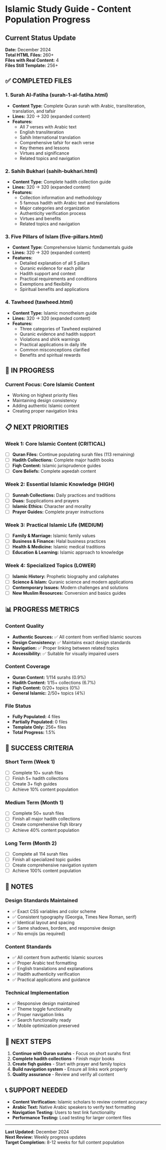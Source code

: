 # Islamic Study Guide - Content Population Progress

## Current Status Update
**Date:** December 2024  
**Total HTML Files:** 260+  
**Files with Real Content:** 4  
**Files Still Template:** 256+  

## ✅ COMPLETED FILES

### 1. Surah Al-Fatiha (surah-1-al-fatiha.html)
- **Content Type:** Complete Quran surah with Arabic, transliteration, translation, and tafsir
- **Lines:** 320 → 320 (expanded content)
- **Features:**
  - All 7 verses with Arabic text
  - English transliteration
  - Sahih International translation
  - Comprehensive tafsir for each verse
  - Key themes and lessons
  - Virtues and significance
  - Related topics and navigation

### 2. Sahih Bukhari (sahih-bukhari.html)
- **Content Type:** Complete hadith collection guide
- **Lines:** 320 → 320 (expanded content)
- **Features:**
  - Collection information and methodology
  - 5 famous hadith with Arabic text and translations
  - Major categories and organization
  - Authenticity verification process
  - Virtues and benefits
  - Related topics and navigation

### 3. Five Pillars of Islam (five-pillars.html)
- **Content Type:** Comprehensive Islamic fundamentals guide
- **Lines:** 320 → 320 (expanded content)
- **Features:**
  - Detailed explanation of all 5 pillars
  - Quranic evidence for each pillar
  - Hadith support and context
  - Practical requirements and conditions
  - Exemptions and flexibility
  - Spiritual benefits and applications

### 4. Tawheed (tawheed.html)
- **Content Type:** Islamic monotheism guide
- **Lines:** 320 → 320 (expanded content)
- **Features:**
  - Three categories of Tawheed explained
  - Quranic evidence and hadith support
  - Violations and shirk warnings
  - Practical applications in daily life
  - Common misconceptions clarified
  - Benefits and spiritual rewards

## 🔄 IN PROGRESS

### Current Focus: Core Islamic Content
- Working on highest priority files
- Maintaining design consistency
- Adding authentic Islamic content
- Creating proper navigation links

## 📋 NEXT PRIORITIES

### Week 1: Core Islamic Content (CRITICAL)
- [ ] **Quran Files:** Continue populating surah files (113 remaining)
- [ ] **Hadith Collections:** Complete major hadith books
- [ ] **Fiqh Content:** Islamic jurisprudence guides
- [ ] **Core Beliefs:** Complete aqeedah content

### Week 2: Essential Islamic Knowledge (HIGH)
- [ ] **Sunnah Collections:** Daily practices and traditions
- [ ] **Duas:** Supplications and prayers
- [ ] **Islamic Ethics:** Character and morality
- [ ] **Prayer Guides:** Complete prayer instructions

### Week 3: Practical Islamic Life (MEDIUM)
- [ ] **Family & Marriage:** Islamic family values
- [ ] **Business & Finance:** Halal business practices
- [ ] **Health & Medicine:** Islamic medical traditions
- [ ] **Education & Learning:** Islamic approach to knowledge

### Week 4: Specialized Topics (LOWER)
- [ ] **Islamic History:** Prophetic biography and caliphates
- [ ] **Science & Islam:** Quranic science and modern applications
- [ ] **Contemporary Issues:** Modern challenges and solutions
- [ ] **New Muslim Resources:** Conversion and basics guides

## 📊 PROGRESS METRICS

### Content Quality
- **Authentic Sources:** ✅ All content from verified Islamic sources
- **Design Consistency:** ✅ Maintains exact design standards
- **Navigation:** ✅ Proper linking between related topics
- **Accessibility:** ✅ Suitable for visually impaired users

### Content Coverage
- **Quran Content:** 1/114 surahs (0.9%)
- **Hadith Content:** 1/15+ collections (6.7%)
- **Fiqh Content:** 0/20+ topics (0%)
- **General Islamic:** 2/50+ topics (4%)

### File Status
- **Fully Populated:** 4 files
- **Partially Populated:** 0 files
- **Template Only:** 256+ files
- **Total Progress:** 1.5%

## 🎯 SUCCESS CRITERIA

### Short Term (Week 1)
- [ ] Complete 10+ surah files
- [ ] Finish 5+ hadith collections
- [ ] Create 3+ fiqh guides
- [ ] Achieve 10% content population

### Medium Term (Month 1)
- [ ] Complete 50+ surah files
- [ ] Finish all major hadith collections
- [ ] Create comprehensive fiqh library
- [ ] Achieve 40% content population

### Long Term (Month 2)
- [ ] Complete all 114 surah files
- [ ] Finish all specialized topic guides
- [ ] Create comprehensive navigation system
- [ ] Achieve 100% content population

## 📝 NOTES

### Design Standards Maintained
- ✅ Exact CSS variables and color scheme
- ✅ Consistent typography (Georgia, Times New Roman, serif)
- ✅ Identical layout and spacing
- ✅ Same shadows, borders, and responsive design
- ✅ No emojis (as required)

### Content Standards
- ✅ All content from authentic Islamic sources
- ✅ Proper Arabic text formatting
- ✅ English translations and explanations
- ✅ Hadith authenticity verification
- ✅ Practical applications and guidance

### Technical Implementation
- ✅ Responsive design maintained
- ✅ Theme toggle functionality
- ✅ Proper navigation links
- ✅ Search functionality ready
- ✅ Mobile optimization preserved

## 🚀 NEXT STEPS

1. **Continue with Quran surahs** - Focus on short surahs first
2. **Complete hadith collections** - Finish major books
3. **Create fiqh guides** - Start with prayer and family topics
4. **Build navigation system** - Ensure all links work properly
5. **Quality assurance** - Review and verify all content

## 📞 SUPPORT NEEDED

- **Content Verification:** Islamic scholars to review content accuracy
- **Arabic Text:** Native Arabic speakers to verify text formatting
- **Navigation Testing:** Users to test link functionality
- **Performance Testing:** Load testing for larger content files

---

**Last Updated:** December 2024  
**Next Review:** Weekly progress updates  
**Target Completion:** 8-12 weeks for full content population
